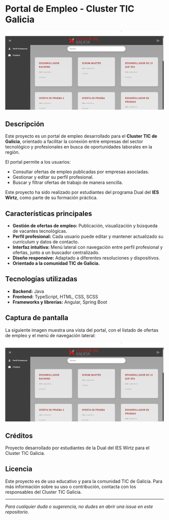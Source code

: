 # Portal de Empleo - Cluster TIC Galicia

![Vista de la aplicación](src\main\resources\vista.png)

## Descripción

Este proyecto es un portal de empleo desarrollado para el **Cluster TIC de Galicia**, orientado a facilitar la conexión entre empresas del sector tecnológico y profesionales en busca de oportunidades laborales en la región.

El portal permite a los usuarios:
- Consultar ofertas de empleo publicadas por empresas asociadas.
- Gestionar y editar su perfil profesional.
- Buscar y filtrar ofertas de trabajo de manera sencilla.

Este proyecto ha sido realizado por estudiantes del programa Dual del **IES Wirtz**, como parte de su formación práctica.

## Características principales

- **Gestión de ofertas de empleo:** Publicación, visualización y búsqueda de vacantes tecnológicas.
- **Perfil profesional:** Cada usuario puede editar y mantener actualizado su currículum y datos de contacto.
- **Interfaz intuitiva:** Menú lateral con navegación entre perfil profesional y ofertas, junto a un buscador centralizado.
- **Diseño responsive:** Adaptado a diferentes resoluciones y dispositivos.
- **Orientado a la comunidad TIC de Galicia.**

## Tecnologías utilizadas

- **Backend:** Java
- **Frontend:** TypeScript, HTML, CSS, SCSS
- **Frameworks y librerías:** Angular, Spring Boot

## Captura de pantalla

La siguiente imagen muestra una vista del portal, con el listado de ofertas de empleo y el menú de navegación lateral:

![Vista de la aplicación](src\main\resources\vista.png)

## Créditos

Proyecto desarrollado por estudiantes de la Dual del IES Wirtz para el Cluster TIC Galicia.

## Licencia

Este proyecto es de uso educativo y para la comunidad TIC de Galicia. Para más información sobre su uso o contribución, contacta con los responsables del Cluster TIC Galicia.

---

*Para cualquier duda o sugerencia, no dudes en abrir una issue en este repositorio.*